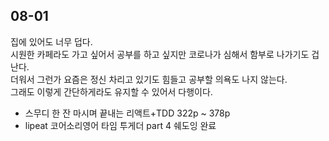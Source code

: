 ## 08-01

집에 있어도 너무 덥다.  
시원한 카페라도 가고 싶어서 공부를 하고 싶지만 코로나가 심해서 함부로 나가기도 겁난다.  
더워서 그런가 요즘은 정신 차리고 있기도 힘들고 공부할 의욕도 나지 않는다.  
그래도 이렇게 간단하게라도 유지할 수 있어서 다행이다.

- 스무디 한 잔 마시며 끝내는 리액트+TDD 322p ~ 378p
- lipeat 코어소리영어 타임 투게더 part 4 쉐도잉 완료
